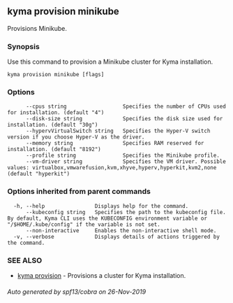 ## kyma provision minikube

Provisions Minikube.

### Synopsis

Use this command to provision a Minikube cluster for Kyma installation.

```
kyma provision minikube [flags]
```

### Options

```
      --cpus string                  Specifies the number of CPUs used for installation. (default "4")
      --disk-size string             Specifies the disk size used for installation. (default "30g")
      --hypervVirtualSwitch string   Specifies the Hyper-V switch version if you choose Hyper-V as the driver.
      --memory string                Specifies RAM reserved for installation. (default "8192")
      --profile string               Specifies the Minikube profile.
      --vm-driver string             Specifies the VM driver. Possible values: virtualbox,vmwarefusion,kvm,xhyve,hyperv,hyperkit,kvm2,none (default "hyperkit")
```

### Options inherited from parent commands

```
  -h, --help                Displays help for the command.
      --kubeconfig string   Specifies the path to the kubeconfig file. By default, Kyma CLI uses the KUBECONFIG environment variable or "/$HOME/.kube/config" if the variable is not set.
      --non-interactive     Enables the non-interactive shell mode.
  -v, --verbose             Displays details of actions triggered by the command.
```

### SEE ALSO

* [kyma provision](kyma_provision.md)	 - Provisions a cluster for Kyma installation.

###### Auto generated by spf13/cobra on 26-Nov-2019
